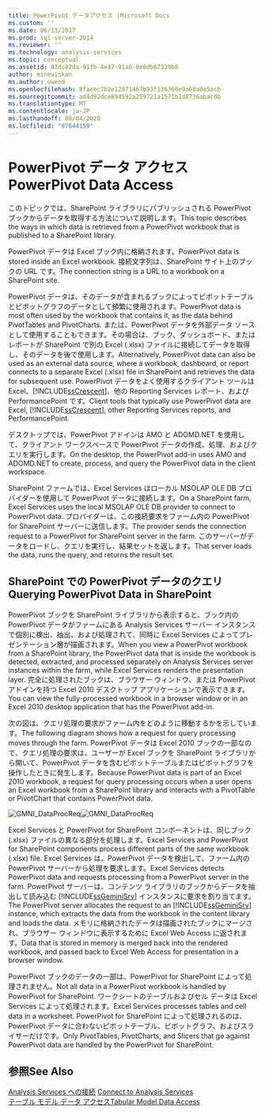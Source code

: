 ```yaml
---
title: PowerPivot データアクセス |Microsoft Docs
ms.custom: ''
ms.date: 06/13/2017
ms.prod: sql-server-2014
ms.reviewer: ''
ms.technology: analysis-services
ms.topic: conceptual
ms.assetid: 83dc82da-91fb-4e47-91a8-0e0db67339b8
author: minewiskan
ms.author: owend
ms.openlocfilehash: 8faeec7b2e12871467b93f136360e9a68a0e5acb
ms.sourcegitcommit: ad4d92dce894592a259721a1571b1d8736abacdb
ms.translationtype: MT
ms.contentlocale: ja-JP
ms.lasthandoff: 08/04/2020
ms.locfileid: "87644159"
---
```

# <a name="powerpivot-data-access"></a><span data-ttu-id="9d062-102">PowerPivot データ アクセス</span><span class="sxs-lookup"><span data-stu-id="9d062-102">PowerPivot Data Access</span></span>
  <span data-ttu-id="9d062-103">このトピックでは、SharePoint ライブラリにパブリッシュされる PowerPivot ブックからデータを取得する方法について説明します。</span><span class="sxs-lookup"><span data-stu-id="9d062-103">This topic describes the ways in which data is retrieved from a PowerPivot workbook that is published to a SharePoint library.</span></span>  
  
 <span data-ttu-id="9d062-104">PowerPivot データは Excel ブック内に格納されます。</span><span class="sxs-lookup"><span data-stu-id="9d062-104">PowerPivot data is stored inside an Excel workbook.</span></span> <span data-ttu-id="9d062-105">接続文字列は、SharePoint サイト上のブックの URL です。</span><span class="sxs-lookup"><span data-stu-id="9d062-105">The connection string is a URL to a workbook on a SharePoint site.</span></span>  
  
 <span data-ttu-id="9d062-106">PowerPivot データは、そのデータが含まれるブックによってピボットテーブルとピボットグラフのデータとして頻繁に使用されます。</span><span class="sxs-lookup"><span data-stu-id="9d062-106">PowerPivot data is most often used by the workbook that contains it, as the data behind PivotTables and PivotCharts.</span></span> <span data-ttu-id="9d062-107">または、PowerPivot データを外部データ ソースとして使用することもできます。その場合は、ブック、ダッシュボード、またはレポートが SharePoint で別の Excel (.xlsx) ファイルに接続してデータを取得し、そのデータを後で使用します。</span><span class="sxs-lookup"><span data-stu-id="9d062-107">Alternatively, PowerPivot data can also be used as an external data source, where a workbook, dashboard, or report connects to a separate Excel (.xlsx) file in SharePoint and retrieves the data for subsequent use.</span></span> <span data-ttu-id="9d062-108">PowerPivot データをよく使用するクライアント ツールは Excel、[!INCLUDE[ssCrescent](../../includes/sscrescent-md.md)]、他の Reporting Services レポート、および PerformancePoint です。</span><span class="sxs-lookup"><span data-stu-id="9d062-108">Client tools that typically use PowerPivot data are Excel, [!INCLUDE[ssCrescent](../../includes/sscrescent-md.md)], other Reporting Services reports, and PerformancePoint.</span></span>  
  
 <span data-ttu-id="9d062-109">デスクトップでは、PowerPivot アドインは AMO と ADOMD.NET を使用して、クライアント ワークスペースで PowerPivot データの作成、処理、およびクエリを実行します。</span><span class="sxs-lookup"><span data-stu-id="9d062-109">On the desktop, the PowerPivot add-in uses AMO and ADOMD.NET to create, process, and query the PowerPivot data in the client workspace.</span></span>  
  
 <span data-ttu-id="9d062-110">SharePoint ファームでは、Excel Services はローカル MSOLAP OLE DB プロバイダーを使用して PowerPivot データに接続します。</span><span class="sxs-lookup"><span data-stu-id="9d062-110">On a SharePoint farm, Excel Services uses the local MSOLAP OLE DB provider to connect to PowerPivot data.</span></span> <span data-ttu-id="9d062-111">プロバイダーは、この接続要求をファーム内の PowerPivot for SharePoint サーバーに送信します。</span><span class="sxs-lookup"><span data-stu-id="9d062-111">The provider sends the connection request to a PowerPivot for SharePoint server in the farm.</span></span> <span data-ttu-id="9d062-112">このサーバーがデータをロードし、クエリを実行し、結果セットを返します。</span><span class="sxs-lookup"><span data-stu-id="9d062-112">That server loads the data, runs the query, and returns the result set.</span></span>  
  
##  <a name="querying-powerpivot-data-in-sharepoint"></a><a name="queryproc"></a><span data-ttu-id="9d062-113">SharePoint での PowerPivot データのクエリ</span><span class="sxs-lookup"><span data-stu-id="9d062-113">Querying PowerPivot Data in SharePoint</span></span>  
 <span data-ttu-id="9d062-114">PowerPivot ブックを SharePoint ライブラリから表示すると、ブック内の PowerPivot データがファームにある Analysis Services サーバー インスタンスで個別に検出、抽出、および処理されて、同時に Excel Services によってプレゼンテーション層が描画されます。</span><span class="sxs-lookup"><span data-stu-id="9d062-114">When you view a PowerPivot workbook from a SharePoint library, the PowerPivot data that is inside the workbook is detected, extracted, and processed separately on Analysis Services server instances within the farm, while Excel Services renders the presentation layer.</span></span> <span data-ttu-id="9d062-115">完全に処理されたブックは、ブラウザー ウィンドウ、または PowerPivot アドインを持つ Excel 2010 デスクトップ アプリケーションで表示できます。</span><span class="sxs-lookup"><span data-stu-id="9d062-115">You can view the fully-processed workbook in a browser window or in an Excel 2010 desktop application that has the PowerPivot add-in.</span></span>  
  
 <span data-ttu-id="9d062-116">次の図は、クエリ処理の要求がファーム内をどのように移動するかを示しています。</span><span class="sxs-lookup"><span data-stu-id="9d062-116">The following diagram shows how a request for query processing moves through the farm.</span></span> <span data-ttu-id="9d062-117">PowerPivot データは Excel 2010 ブックの一部なので、クエリ処理の要求は、ユーザーが Excel ブックを SharePoint ライブラリから開いて、PowerPivot データを含むピボットテーブルまたはピボットグラフを操作したときに発生します。</span><span class="sxs-lookup"><span data-stu-id="9d062-117">Because PowerPivot data is part of an Excel 2010 workbook, a request for query processing occurs when a user opens an Excel workbook from a SharePoint library and interacts with a PivotTable or PivotChart that contains PowerPivot data.</span></span>  
  
 <span data-ttu-id="9d062-118">![GMNI_DataProcReq](../media/gmni-dataprocreq.gif "GMNI_DataProcReq")</span><span class="sxs-lookup"><span data-stu-id="9d062-118">![GMNI_DataProcReq](../media/gmni-dataprocreq.gif "GMNI_DataProcReq")</span></span>  
  
 <span data-ttu-id="9d062-119">Excel Services と PowerPivot for SharePoint コンポーネントは、同じブック (.xlsx) ファイルの異なる部分を処理します。</span><span class="sxs-lookup"><span data-stu-id="9d062-119">Excel Services and PowerPivot for SharePoint components process different parts of the same workbook (.xlsx) file.</span></span> <span data-ttu-id="9d062-120">Excel Services は、PowerPivot データを検出して、ファーム内の PowerPivot サーバーから処理を要求します。</span><span class="sxs-lookup"><span data-stu-id="9d062-120">Excel Services detects PowerPivot data and requests processing from a PowerPivot server in the farm.</span></span> <span data-ttu-id="9d062-121">PowerPivot サーバーは、コンテンツ ライブラリのブックからデータを抽出して読み込む [!INCLUDE[ssGeminiSrv](../../includes/ssgeminisrv-md.md)] インスタンスに要求を割り当てます。</span><span class="sxs-lookup"><span data-stu-id="9d062-121">The PowerPivot server allocates the request to an [!INCLUDE[ssGeminiSrv](../../includes/ssgeminisrv-md.md)] instance, which extracts the data from the workbook in the content library and loads the data.</span></span> <span data-ttu-id="9d062-122">メモリに格納されたデータは描画されたブックにマージされ、ブラウザー ウィンドウに表示するために Excel Web Access に返されます。</span><span class="sxs-lookup"><span data-stu-id="9d062-122">Data that is stored in memory is merged back into the rendered workbook, and passed back to Excel Web Access for presentation in a browser window.</span></span>  
  
 <span data-ttu-id="9d062-123">PowerPivot ブックのデータの一部は、PowerPivot for SharePoint によって処理されません。</span><span class="sxs-lookup"><span data-stu-id="9d062-123">Not all data in a PowerPivot workbook is handled by PowerPivot for SharePoint.</span></span> <span data-ttu-id="9d062-124">ワークシートのテーブルおよびセル データは Excel Services によって処理されます。</span><span class="sxs-lookup"><span data-stu-id="9d062-124">Excel Services processes tables and cell data in a worksheet.</span></span> <span data-ttu-id="9d062-125">PowerPivot for SharePoint によって処理されるのは、PowerPivot データに合わないピボットテーブル、ピボットグラフ、およびスライサーだけです。</span><span class="sxs-lookup"><span data-stu-id="9d062-125">Only PivotTables, PivotCharts, and Slicers that go against PowerPivot data are handled by the PowerPivot for SharePoint.</span></span>  
  
## <a name="see-also"></a><span data-ttu-id="9d062-126">参照</span><span class="sxs-lookup"><span data-stu-id="9d062-126">See Also</span></span>  
 <span data-ttu-id="9d062-127">[Analysis Services への接続](../instances/connect-to-analysis-services.md) </span><span class="sxs-lookup"><span data-stu-id="9d062-127">[Connect to Analysis Services](../instances/connect-to-analysis-services.md) </span></span>  
 [<span data-ttu-id="9d062-128">テーブル モデル データ アクセス</span><span class="sxs-lookup"><span data-stu-id="9d062-128">Tabular Model Data Access</span></span>](../tabular-models/tabular-model-data-access.md)  
  
  
